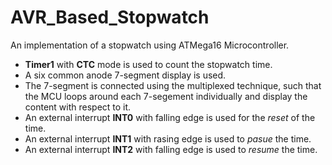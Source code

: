 # AVR_Based_Stopwatch
An implementation of a stopwatch using ATMega16 Microcontroller.

- **Timer1** with **CTC** mode is used to count the stopwatch time.
- A six common anode 7-segment display is used.
- The 7-segment is connected using the multiplexed technique, such that the MCU loops around each 7-segement individually and display the content with respect to it.
- An external interrupt **INT0** with falling edge is used for the *reset* of the time.
- An external interrupt **INT1** with rasing edge is used to *pasue* the time.
- An external interrupt **INT2** with falling edge is used to *resume* the time.
